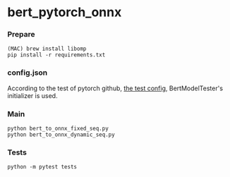# bert_pytorch_onnx

### Prepare
```
(MAC) brew install libomp
pip install -r requirements.txt
```

### config.json
According to the test of pytorch github, [the test config](https://github.com/huggingface/pytorch-pretrained-BERT/blob/68a889ee43916380f26a3c995e1638af41d75066/tests/modeling_test.py), BertModelTester's initializer is used.

### Main
```
python bert_to_onnx_fixed_seq.py
python bert_to_onnx_dynamic_seq.py
```

### Tests
```
python -m pytest tests
```